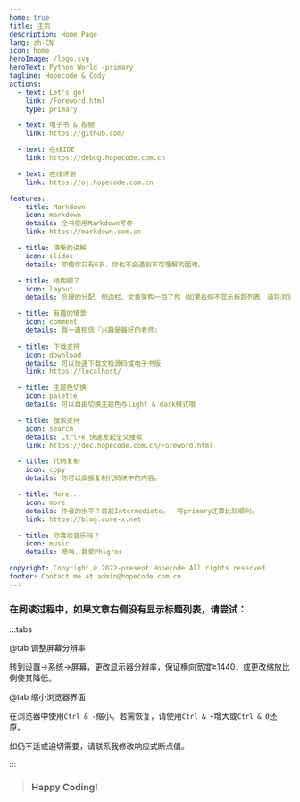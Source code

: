 ```yaml
---
home: true
title: 主页
description: Home Page
lang: zh-CN
icon: home
heroImage: /logo.svg
heroText: Python World -primary
tagline: Hopecode & Cody
actions:
  - text: Let's go!
    link: /Foreword.html
    type: primary

  - text: 电子书 & 视频
    link: https://github.com/

  - text: 在线IDE
    link: https://debug.hopecode.com.cn

  - text: 在线评测
    link: https://oj.hopecode.com.cn

features:
  - title: Markdown
    icon: markdown
    details: 全书使用Markdown写作
    link: https://markdown.com.cn

  - title: 清晰的讲解
    icon: slides
    details: 即使你只有6岁，你也不会遇到不可理解的困难。

  - title: 结构明了
    icon: layout
    details: 合理的分配、侧边栏、文章架构一目了然（如果右侧不显示标题列表，请将浏览器适当缩小）。

  - title: 有趣的情景
    icon: comment
    details: 我一直相信『兴趣是最好的老师』
  
  - title: 下载支持
    icon: download
    details: 可以快速下载文档源码或电子书版
    link: https://localhost/

  - title: 主题色切换
    icon: palette
    details: 可以自由切换主题色与light & dark模式哦

  - title: 搜索支持
    icon: search
    details: Ctrl+k 快速发起全文搜索
    link: https://doc.hopecode.com.cn/Foreword.html

  - title: 代码复制
    icon: copy
    details: 你可以直接复制代码块中的内容。

  - title: More...
    icon: more
    details: 作者的水平？目前Intermediate。  写primary还算比较顺利。
    link: https://blog.cure-x.net

  - title: 你喜欢音乐吗？
    icon: music
    details: 嗯呐，我爱Phigros

copyright: Copyright © 2022-present Hopecode All rights reserved
footer: Contact me at admin@hopecode.com.cn
---
```



### 在阅读过程中，如果文章右侧没有显示标题列表，请尝试：

:::tabs

@tab 调整屏幕分辨率

转到设置->系统->屏幕，更改显示器分辨率，保证横向宽度≥1440，或更改缩放比例使其降低。

@tab 缩小浏览器界面

在浏览器中使用`Ctrl & -`缩小。若需恢复，请使用`Ctrl & +`增大或`Ctrl & 0`还原。

如仍不适或迫切需要，请联系我修改响应式断点值。

:::

> ### **Happy Coding!**